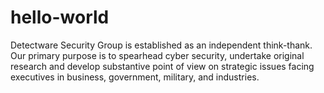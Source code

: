 # hello-world
Detectware Security Group is established as an independent think-thank. Our primary purpose is to spearhead cyber security, undertake original research and develop substantive point of view on strategic issues facing executives in business, government, military, and industries.
